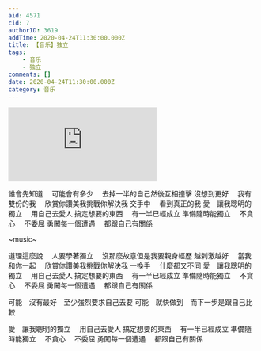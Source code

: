 ```yaml
---
aid: 4571
cid: 7
authorID: 3619
addTime: 2020-04-24T11:30:00.000Z
title: 【音乐】独立
tags:
    - 音乐
    - 独立
comments: []
date: 2020-04-24T11:30:00.000Z
category: 音乐
---
```


<div class="videowrapper"><iframe src="https://www.youtube.com/embed/pSKK7JYeFoQ" frameborder="0" allow="accelerometer; autoplay; encrypted-media; gyroscope; picture-in-picture" allowfullscreen=""></iframe></div>

誰會先知道　 可能會有多少　 去掉一半的自己然後互相撞擊 沒想到更好　 我有雙份的我　 欣賞你讚美我挑戰你解決我 交手中　 看到真正的我 愛　讓我聰明的獨立　 用自己去愛人 搞定想要的東西　 有一半已經成立 準備隨時能獨立　 不貪心　 不委屈 勇闖每一個遭遇　 都跟自己有關係

~music~

道理這麼說　 人要學著獨立　 沒那麼故意但是我要親身經歷 越刺激越好　 當我和你一起　 欣賞你讚美我挑戰你解決我 一換手　 什麼都又不同 愛　讓我聰明的獨立　 用自己去愛人 搞定想要的東西　 有一半已經成立 準備隨時能獨立　 不貪心　 不委屈 勇闖每一個遭遇　 都跟自己有關係

可能　沒有最好　至少強烈要求自己去要 可能　就快做到　而下一步是跟自己比較

愛　讓我聰明的獨立　 用自己去愛人 搞定想要的東西　 有一半已經成立 準備隨時能獨立　 不貪心　 不委屈 勇闖每一個遭遇　 都跟自己有關係
